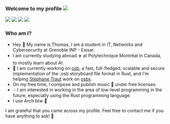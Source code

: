 ### Welcome to my profile <a href="https://github.com/404"><img src="https://user-images.githubusercontent.com/73097560/115834477-dbab4500-a447-11eb-908a-139a6edaec5c.gif"></a>

<a href="https://gitlab.com/Asperatus"><img src="https://img.shields.io/badge/GitLab-1f1f1f?style=for-the-badge&logo=gitlab&logoColor=white"></img></a>
<a href="https://github.com/Ballasi"><img src="https://img.shields.io/badge/GitHub-100000?style=for-the-badge&logo=github&logoColor=white"></img></a>
<a href="https://www.linkedin.com/in/ballasi/"><img src="https://img.shields.io/badge/LinkedIn-0077B5?style=for-the-badge&logo=linkedin&logoColor=white"></img></a>
<a href="https://www.ballasi.com"><img src="https://img.shields.io/badge/Website-%23.svg?&style=for-the-badge&logo=&logoColor=white%22"></img></a>

### Who am I?

- Hey 👋 My name is Thomas, I am a student in IT, Networks and Cybersecurity at Grenoble INP - Esisar.
- I am currently studying abroad ✈️ at Polytechnique Montréal in Canada, to mostly learn about AI.
- 🔭 I am currently working on [osb](https://gitlab.com/Asperatus/osb), a fast, full-fledged, scalable and secure implementation of the .osb storyboard file format in Rust, and I'm helping [Stéphane Traut](https://github.com/S-Traut) work on [osbx](https://github.com/osbx).
- On my free time, I compose and publish music 🎵 under free licenses.
- 💡 I am interested in working in the area of low-level programming in the future, especially using the Rust programming language.
- I use Arch btw 🐧

I am grateful that you came across my profile. Feel free to contact me if you have anything to ask! 🙂
